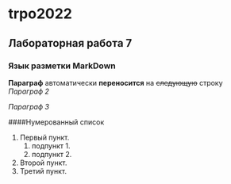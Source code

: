 trpo2022
============

Лабораторная работа 7
------------------------

### Язык разметки MarkDown

**Параграф**
aвтоматически __переносится__ на ~~следующую~~ строку
*Параграф 2*

_Параграф 3_

####Нумерованный список

1. Первый пункт.
   1. подпункт 1.
   1. подпункт 2.
1. Второй пункт. 
1. Третий пункт.
